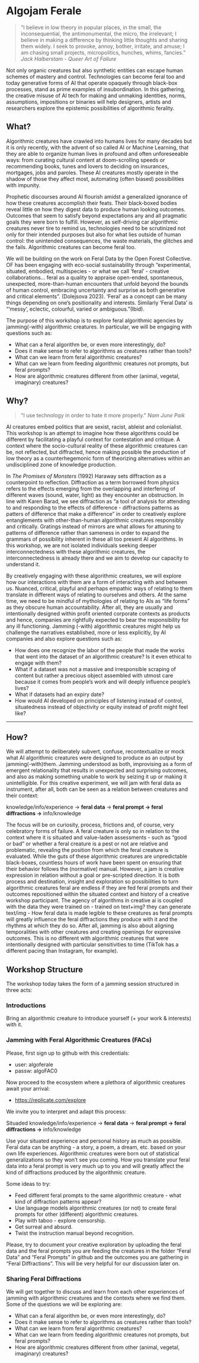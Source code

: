 # Algojam Ferale

> “I believe in low theory in popular places, in the small, the inconsequential, the antimonumental, the micro, the irrelevant; I believe in making a difference by thinking little thoughts and sharing them widely. I seek to provoke, annoy, bother, irritate, and amuse; I am chasing small projects, micropolitics, hunches, whims, fancies.” *Jack Halberstam - Queer Art of Failure*

Not only organic creatures but also synthetic entities can escape human schemes of mastery and control. Technologies can become feral too and today generative forms of AI that operate opaquely through black-box processes, stand as prime examples of insubordination. In this gathering, the creative misuse of AI tech for making and unmaking identities, norms, assumptions, impositions or binaries will help designers, artists and researchers explore the  epistemic possibilities of algorithmic ferality. 

## What?

Algorithmic creatures have crawled into humans lives for many decades but it is only recently, with the advent of so called AI or Machine Learning, that they are able to organize human lives in profound and often unforeseeable ways: from curating cultural content at doom-scrolling speeds or recommending books, tunes and lovers to deciding on insurances, mortgages, jobs and paroles. These AI creatures mostly operate in the shadow of those they affect most, automating (often biased) possibilities with impunity.

Prophetic discourses around AI flourish amidst a generalized ignorance of how these creatures accomplish their feats. Their black-boxed bodies reveal little on how they digest data to produce human looking outcomes. Outcomes that seem to satisfy beyond expectations any and all pragmatic goals they were born to fulfill. However, as self-driving car algorithmic creatures never tire to remind us, technologies need to be scrutinized not only for their intended purposes but also for what lies outside of human control: the unintended consequences, the waste materials, the glitches and the fails. Algorithmic creatures can become feral too.

We will be building on the work on Feral Data by the Open Forest Collective. OF has been engaging with eco-social sustainability through “experimental, situated, embodied, multispecies - or what we call ’feral’ - creative collaborations… feral as a quality to appraise open-ended, spontaneous, unexpected, more-than-human encounters that unfold beyond the bounds of human control, embracing uncertainty and surprise as both generative and critical elements”. (Dolejsova 2023). ‘Feral’ as a concept can be many things depending on one’s positionality and interests. Similarly ‘Feral Data’ is “‘messy’, eclectic, colourful, varied or ambiguous.”(Ibid). 

The purpose of this workshop is to explore feral algorithmic agencies by jamming(-with) algorithmic creatures. In particular, we will be engaging with questions such as: 

- What can a feral algorithm be, or even more interestingly, do?
- Does it make sense to refer to algorithms as creatures rather than tools?
- What can we learn from feral algorithmic creatures?
- What can we learn from feeding algorithmic creatures not prompts, but feral prompts?
- How are algorithmic creatures different from other (animal, vegetal, imaginary) creatures?

## Why?

> "I use technology in order to hate it more properly."  *Nam June Paik*

AI creatures embed politics that are sexist, racist, ableist and colonialist. This workshop is an attempt to imagine how these algorithms could be different by facilitating a playful context for contestation and critique. A context where the socio-cultural reality of these algorithmic creatures can be, not reflected, but diffracted, hence making possible the production of low theory as a counterhegemonic form of theorizing alternatives within an undisciplined zone of knowledge production.

In *The Promises of Monsters* (1992) Haraway sets diffraction as a counterpoint to reflection.  Diffraction as a term borrowed from physics refers to the effects emerging from the overlapping and interfering of different waves (sound, water, light) as they encounter an obstruction. In line with Karen Barad, we see diffraction as “a tool of analysis for attending to and responding to the effects of difference - diffractions patterns as patters of difference that make a difference” in order to creatively explore entanglements with other-than-human algorithmic creatures responsibly and critically. Gratings instead of mirrors are what allows for attuning to patterns of difference rather than sameness in order to expand the grammars of possibility inherent in these all too present AI algorithms. In this workshop, we are not isolated individuals seeking deeper interconnectedness with these algorithmic creatures, the interconnectedness is already there and we aim to develop our capacity to understand it.

By creatively engaging with these algorithmic creatures, we will explore how our interactions with them are a form of interacting with and between us. Nuanced, critical, playful and perhaps empathic ways of relating to them translate in different ways of relating to ourselves and others. At the same time, we need to be mindful of mythologies of relating to AIs as “life forms” as they obscure human accountability. After all, they are usually and intentionally designed within profit oriented corporate contexts as products and hence, companies are rightfully expected to bear the responsibility for any ill functioning. Jamming (-with) algorithmic creatures might help us challenge the narratives established, more or less explicitly, by AI companies and also explore questions such as: 

- How does one recognize the labor of the people that made the works that went into the dataset of an algorithmic creature? Is it even ethical to engage with them?
- What if a dataset was not a massive and irresponsible scraping of content but rather a precious object assembled with utmost care because it comes from people’s work and will deeply influence people’s lives?
- What if datasets had an expiry date?
- How would AI developed on principles of listening instead of control, situatedness instead of objectivity or equity instead of profit might feel like?

---

## How?

We will attempt to deliberately subvert, confuse, recontextualize or mock what AI algorithmic creatures were designed to produce as an output by jamming(-with)them. Jamming understood as both, improvising as a form of emergent relationality that results in unexpected and surprising outcomes, and also as making something unable to work by seizing it up or making it unintelligible. For this creative experiment, we will jam with feral data as instrument, after all, both can be seen as a relation between creatures and their context:

knowledge/info/experience → **feral data** → **feral prompt → feral diffractions →** info/knowledge

The focus will be on curiosity, process, frictions and, of course, very celebratory forms of failure. A feral creature is only so in relation to the context where it is situated and value-laden assessments - such as “good or bad” or whether a feral creature is a pest or not are relative and problematic, revealing the position from which the feral creature is evaluated. While the guts of these algorithmic creatures are unpredictable black-boxes, countless hours of work have been spent on ensuring that their behavior follows the (normative) manual. However, a jam is creative expression in relation without a goal or pre-scripted direction. It is both process and destination, insight and exploration so possibilities to turn algorithmic creatures feral are endless if they are fed feral prompts and their outcomes repositioned within the situated context and history of a creative workshop participant. The agency of algorithms in creative ai is coupled with the data they were trained on -  trained on text+img? they can generate text/img - How feral data is made legible to these creatures as feral prompts will greatly influence the feral diffractions they produce with it and the rhythms at which they do so. After all, jamming is also about aligning temporalities with other creatures and creating openings for expressive outcomes. This is no different with algorithmic creatures that were intentionally designed with particular sensitivities to time (TikTok has a different pacing than Instagram, for example). 

## Workshop Structure

The workshop today takes the form of a jamming session structured in three acts: 

### Introductions

Bring an algorithmic creature to introduce yourself (+ your work & interests) with it.

### Jamming with Feral Algorithmic Creatures (FACs)

Please, first sign up to github with this credentials: 

- user: algoferale
- passw: algoFAC0

Now proceed to the ecosystem where a plethora of algorithmic creatures await your arrival:

- https://replicate.com/explore

We invite you to interpret and adapt this process:

Situaded knowledge/info/experience → **feral data** → **feral prompt → feral diffractions →** info/knowledge

Use your situated experience and personal history as much as possible. Feral data can be anything - a story, a poem, a dream, etc. based on your own life experiences. Algorithmic creatures were born out of statistical generalizations so they won’t see you coming. How you translate your feral data into a feral prompt is very much up to you and will greatly affect the kind of diffractions produced by the algorithmic creature. 

 Some ideas to try: 

- Feed different feral prompts to the same algorithmic creature  - what kind of diffraction patterns appear?
- Use language models algorithmic creatures (or not) to create feral prompts for other (different) algorithmic creatures.
- Play with taboo - explore censorship.
- Get surreal and absurd.
- Twist the instruction manual beyond recognition.

Please, try to document your creative exploration by uploading the feral data and the feral prompts you are feeding the creatures in the folder “Feral Data” and “Feral Prompts” in github and the outcomes you are gathering in “Feral Diffractions”. This will be very helpful for our discussion later on.

### Sharing Feral Diffractions

We will get together to discuss and learn from each other experiences of jamming with algorithmic creatures and the contexts where we find them. Some of the questions we will be exploring are:

- What can a feral algorithm be, or even more interestingly, do?
- Does it make sense to refer to algorithms as creatures rather than tools?
- What can we learn from feral algorithmic creatures?
- What can we learn from feeding algorithmic creatures not prompts, but feral prompts?
- How are algorithmic creatures different from other (animal, vegetal, imaginary) creatures?
